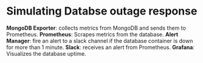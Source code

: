 # Simulating Databse outage response

**MongoDB Exporter**: collects metrics from MongoDB and sends them to Prometheus.
**Prometheus**: Scrapes metrics from the database.
**Alert Manager**: fire an alert to a slack channel if the database container is down for more than 1 minute.
**Slack**: receives an alert from Prometheus.
**Grafana**: Visualizes the database uptime.
